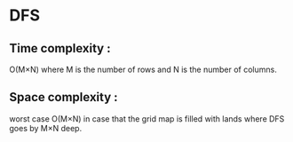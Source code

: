 # DFS
## Time complexity : 
O(M×N) where M is the number of rows and
N is the number of columns.

## Space complexity : 
worst case O(M×N) in case that the grid map
is filled with lands where DFS goes by M×N deep.